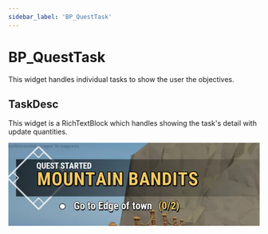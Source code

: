 ```yaml
---
sidebar_label: 'BP_QuestTask'
---
```


# BP_QuestTask

This widget handles individual tasks to show the user the objectives.

## TaskDesc

This widget is a RichTextBlock which handles showing the task's detail with update quantities.

![task_desc.webp](/img/quests-and-dialogue/ui/bp_questtask/task_desc.webp)
